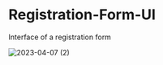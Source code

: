 # Registration-Form-UI
Interface of a registration form

![2023-04-07 (2)](https://user-images.githubusercontent.com/97127815/230596936-90029ea5-f82c-4b83-82b3-b6b5031bce79.png)
